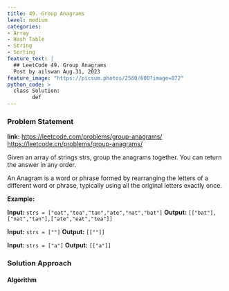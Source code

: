 ```yaml
---
title: 49. Group Anagrams
level: medium
categories:
- Array
- Hash Table
- String
- Sorting
feature_text: |
  ## LeetCode 49. Group Anagrams
  Post by ailswan Aug.31, 2023
feature_image: "https://picsum.photos/2560/600?image=872"
python_code: >
  class Solution:
        def
---
```


### Problem Statement
**link:**
https://leetcode.com/problems/group-anagrams/
https://leetcode.cn/problems/group-anagrams/

Given an array of strings strs, group the anagrams together. You can return the answer in any order.

An Anagram is a word or phrase formed by rearranging the letters of a different word or phrase, typically using all the original letters exactly once.

**Example:**

**Input:** `strs = ["eat","tea","tan","ate","nat","bat"]`
**Output:** `[["bat"],["nat","tan"],["ate","eat","tea"]]`

**Input:** `strs = [""]`
**Output:** `[[""]]`

**Input:** `strs = ["a"]`
**Output:** `[["a"]]`

### Solution Approach

 

#### Algorithm

 
